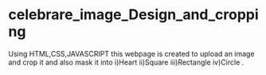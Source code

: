 # celebrare_image_Design_and_cropping
Using HTML,CSS,JAVASCRIPT this webpage is created to upload an image and crop it and also mask it into i)Heart ii)Square iii)Rectangle iv)Circle .
